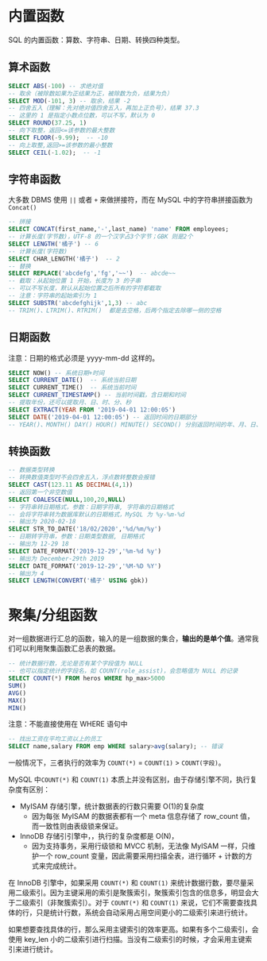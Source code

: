 # 内置函数

SQL 的内置函数：算数、字符串、日期、转换四种类型。

## 算术函数

```sql
SELECT ABS(-100) -- 求绝对值
-- 取余（被除数如果为正结果为正，被除数为负，结果为负）
SELECT MOD(-101, 3) -- 取余，结果 -2
-- 四舍五入（理解：先对绝对值四舍五入，再加上正负号），结果 37.3
-- 这里的 1 是指定小数点位数，可以不写，默认为 0
SELECT ROUND(37.25, 1)
-- 向下取整，返回<=该参数的最大整数
SELECT FLOOR(-9.99);  -- -10
-- 向上取整,返回>=该参数的最小整数
SELECT CEIL(-1.02);  -- -1
```

## 字符串函数

大多数 DBMS 使用 `||` 或者 `+` 来做拼接符，而在 MySQL 中的字符串拼接函数为 `Concat()`

```sql
-- 拼接
SELECT CONCAT(first_name,'-',last_name) 'name' FROM employees;
-- 计算长度(字节数)，UTF-8 的一个汉字占3个字节；GBK 则是2个
SELECT LENGTH('橘子') -- 6
-- 计算长度(字符数)
SELECT CHAR_LENGTH('橘子')  -- 2
-- 替换
SELECT REPLACE('abcdefg','fg','~~')  -- abcde~~
-- 截取：从起始位置 1 开始，长度为 3 的子串
-- 可以不写长度，默认从起始位置之后所有的字符都截取
-- 注意：字符串的起始索引为 1
SELECT SUBSTR('abcdefghijk',1,3) -- abc
-- TRIM()、LTRIM()、RTRIM()  都是去空格，后两个指定去除哪一侧的空格
```

## 日期函数

注意：日期的格式必须是 yyyy-mm-dd 这样的。

```sql
SELECT NOW() -- 系统日期+时间
SELECT CURRENT_DATE()  -- 系统当前日期
SELECT CURRENT_TIME()  -- 系统当前时间
SELECT CURRENT_TIMESTAMP() -- 当前时间戳，含日期和时间
-- 提取年份，还可以提取月、日、时、分、秒
SELECT EXTRACT(YEAR FROM '2019-04-01 12:00:05')
SELECT DATE('2019-04-01 12:00:05') -- 返回时间的日期部分
-- YEAR()、MONTH() DAY() HOUR() MINUTE() SECOND() 分别返回时间的年、月、日、时、分、秒
```

## 转换函数

```sql
-- 数据类型转换
-- 转换数值类型时不会四舍五入，浮点数转整数会报错
SELECT CAST(123.11 AS DECIMAL(4,1))
-- 返回第一个非空数值
SELECT COALESCE(NULL,100,20,NULL)
-- 字符串转日期格式，参数：日期字符串, 字符串的日期格式
-- 会将字符串转为数据库默认的日期格式，MySQL 为 %y-%m-%d
-- 输出为 2020-02-18
SELECT STR_TO_DATE('18/02/2020','%d/%m/%y')
-- 日期转字符串，参数：日期类型数据, 日期格式
-- 输出为 12-29 18
SELECT DATE_FORMAT('2019-12-29','%m-%d %y')
-- 输出为 December-29th 2019
SELECT DATE_FORMAT('2019-12-29','%M-%D %Y')
-- 输出为 4
SELECT LENGTH(CONVERT('橘子' USING gbk))
```

# 聚集/分组函数

对一组数据进行汇总的函数，输入的是一组数据的集合，**输出的是单个值**。通常我们可以利用聚集函数汇总表的数据。

```sql
-- 统计数据行数，无论是否有某个字段值为 NULL
-- 也可以指定统计的字段名，如 COUNT(role_assist)，会忽略值为 NULL 的记录
SELECT COUNT(*) FROM heros WHERE hp_max>5000
SUM()
AVG()
MAX()
MIN()
```

注意：不能直接使用在 WHERE 语句中

```sql
-- 找出工资在平均工资以上的员工
SELECT name,salary FROM emp WHERE salary>avg(salary); -- 错误
```

一般情况下，三者执行的效率为 `COUNT(*)` = `COUNT(1)` > `COUNT(字段)`。

MySQL 中`COUNT(*)` 和 `COUNT(1)` 本质上并没有区别，由于存储引擎不同，执行复杂度有区别：

- MyISAM 存储引擎，统计数据表的行数只需要 O(1)的复杂度
  - 因为每张 MyISAM 的数据表都有一个 meta 信息存储了 row_count 值，而一致性则由表级锁来保证。
- InnoDB 存储引引擎中，，执行的复杂度都是 O(N)，
  - 因为支持事务，采用行级锁和 MVCC 机制，无法像 MyISAM 一样，只维护一个 row_count 变量，因此需要采用扫描全表，进行循环 + 计数的方式来完成统计。

在 InnoDB 引擎中，如果采用 `COUNT(*)` 和 `COUNT(1)` 来统计数据行数，要尽量采用二级索引。因为主键采用的索引是聚簇索引，聚簇索引包含的信息多，明显会大于二级索引（非聚簇索引）。对于 `COUNT(*)` 和 `COUNT(1)` 来说，它们不需要查找具体的行，只是统计行数，系统会自动采用占用空间更小的二级索引来进行统计。

如果想要查找具体的行，那么采用主键索引的效率更高。如果有多个二级索引，会使用 key_len 小的二级索引进行扫描。当没有二级索引的时候，才会采用主键索引来进行统计。
